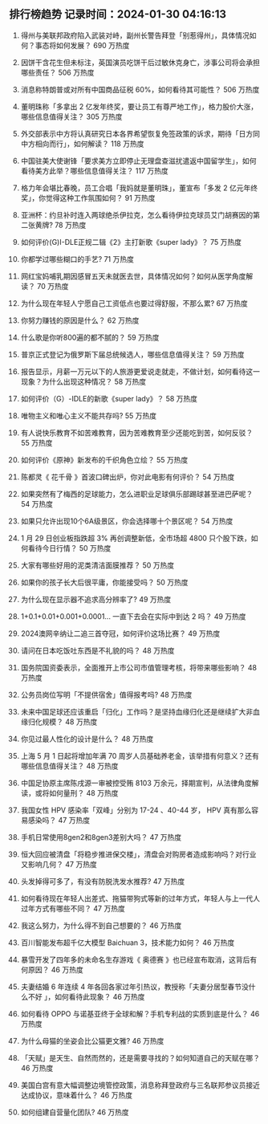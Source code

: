 
## 排行榜趋势 记录时间：2024-01-30 04:16:13
  
  1. 得州与美联邦政府陷入武装对峙，副州长警告拜登「别惹得州」，具体情况如何？事态将如何发展？ 690 万热度
    
  2. 因饼干含花生但未标注，英国演员吃饼干后过敏休克身亡，涉事公司将会承担哪些责任？ 506 万热度
    
  3. 消息称特朗普或对所有中国商品征税 60%，如何看待其可能性？ 506 万热度
    
  4. 董明珠称「多拿出 2 亿发年终奖，要让员工有尊严地工作」，格力股价大涨，哪些信息值得关注？ 305 万热度
    
  5. 外交部表示中方将认真研究日本各界希望恢复免签政策的诉求，期待「日方同中方相向而行」，如何解读？ 118 万热度
    
  6. 中国驻美大使谢锋「要求美方立即停止无理盘查滋扰遣返中国留学生」，如何看待美方此举？哪些信息值得关注？ 117 万热度
    
  7. 格力年会堪比春晚，员工合唱「我妈就是董明珠」，董宣布「多发 2 亿元年终奖」，你觉得这种工作氛围如何？ 91 万热度
    
  8. 亚洲杯：约旦补时连入两球绝杀伊拉克，怎么看待伊拉克球员艾门胡赛因的第二张黄牌? 78 万热度
    
  9. 如何评价(G)I-DLE正规二辑《2》主打新歌《super lady》？ 75 万热度
    
  10. 你都学过哪些糊口的手艺? 71 万热度
    
  11. 网红宝妈哺乳期因感冒五天未就医去世，具体情况如何？如何从医学角度解读？ 70 万热度
    
  12. 为什么现在年轻人宁愿自己工资低点也要过得舒服，不那么累? 67 万热度
    
  13. 你努力赚钱的原因是什么？ 62 万热度
    
  14. 什么歌是你听800遍的都不腻的？ 59 万热度
    
  15. 普京正式登记为俄罗斯下届总统候选人，哪些信息值得关注？ 59 万热度
    
  16. 报告显示，月薪一万元以下的人旅游更爱说走就走，不做计划，如何看待这一现象？为什么出现这种情况？ 58 万热度
    
  17. 如何评价（G）-IDLE的新歌《super lady》？ 58 万热度
    
  18. 唯物主义和唯心主义不能共存吗? 55 万热度
    
  19. 有人说快乐教育不如苦难教育，因为苦难教育至少还能吃到苦，如何反驳？ 55 万热度
    
  20. 如何评价《原神》新发布的千织角色立绘？ 55 万热度
    
  21. 陈都灵《 花千骨 》首波口碑出炉，你对此电影有何评价？ 54 万热度
    
  22. 如果突然有了梅西的足球能力，怎么进职业足球俱乐部踢球甚至进巴萨呢？ 54 万热度
    
  23. 如果只允许出现10个6A级景区，你会选择哪十个景区呢？ 54 万热度
    
  24. 1 月 29 日创业板指跌超 3% 再创调整新低，全市场超 4800 只个股下跌，如何看待今日行情？ 50 万热度
    
  25. 大家有哪些好用的泥类清洁面膜推荐？ 50 万热度
    
  26. 如果你的孩子长大后很平庸，你能接受吗？ 50 万热度
    
  27. 为什么现在显示器不追求高分辨率了? 49 万热度
    
  28. 1+0.1+0.01+0.001+0.0001... 一直下去会在实际中到达 2 吗？ 49 万热度
    
  29. 2024澳网辛纳让二追三首夺冠，如何评价这场比赛？ 49 万热度
    
  30. 请问在日本吃饭吐东西是不礼貌的吗？ 48 万热度
    
  31. 国务院国资委表示，全面推开上市公司市值管理考核，将带来哪些影响？ 48 万热度
    
  32. 公务员岗位写明「不提供宿舍」值得报考吗? 48 万热度
    
  33. 未来中国足球还应该重启「归化」工作吗？是坚持血缘归化还是继续扩大非血缘归化规模？ 48 万热度
    
  34. 你见过最人性化的设计是什么？ 48 万热度
    
  35. 上海 5 月 1 日起将增加年满 70 周岁人员基础养老金，该举措有何意义？还有哪些信息值得关注？ 48 万热度
    
  36. 中国足协原主席陈戌源一审被控受贿 8103 万余元，择期宣判，从法律角度解读，或将如何量刑？ 48 万热度
    
  37. 我国女性 HPV 感染率「双峰」分别为 17-24 、40-44 岁， HPV 真有那么容易感染吗？ 47 万热度
    
  38. 手机日常使用8gen2和8gen3差别大吗？ 47 万热度
    
  39. 恒大回应被清盘「将稳步推进保交楼」，清盘会对购房者造成影响吗？对行业又影响几何？ 47 万热度
    
  40. 头发掉得可多了，有没有防脱洗发水推荐? 47 万热度
    
  41. 如何看待现在年轻人出差式、拖猫带狗式等新的过年方式，年轻人与上一代人过年方式有哪些不同？ 47 万热度
    
  42. 我这么努力，为什么得不到自己想要的？ 46 万热度
    
  43. 百川智能发布超千亿大模型 Baichuan 3，技术能力如何？ 46 万热度
    
  44. 暴雪开发了四年多的未命名生存游戏《 奥德赛 》也已经宣布取消，这背后有何原因？ 46 万热度
    
  45. 夫妻结婚 6 年连续 4 年各回各家过年引热议，教授称「夫妻分居型春节没什么不好 」，如何看待此现象？ 46 万热度
    
  46. 如何看待 OPPO 与诺基亚终于全球和解？手机专利战的实质到底是什么？ 46 万热度
    
  47. 为什么母猫的坐姿会比公猫更文雅? 46 万热度
    
  48. 「天赋」是天生、自然而然的，还是需要寻找的？如何知道自己的天赋在哪？ 46 万热度
    
  49. 美国白宫有意大幅调整边境管控政策，消息称拜登政府与三名联邦参议员接近达成协议，意味着什么？ 46 万热度
    
  50. 如何组建自营量化团队? 46 万热度
    
